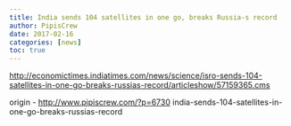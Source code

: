 ```yaml
---
title: India sends 104 satellites in one go, breaks Russia-s record
author: PipisCrew
date: 2017-02-16
categories: [news]
toc: true
---
```


http://economictimes.indiatimes.com/news/science/isro-sends-104-satellites-in-one-go-breaks-russias-record/articleshow/57159365.cms

origin - http://www.pipiscrew.com/?p=6730 india-sends-104-satellites-in-one-go-breaks-russias-record